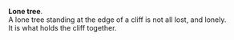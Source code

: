 **Lone tree**.  
A lone tree standing at the edge of a cliff is not all lost, and lonely.  
It is what holds the cliff together.  

